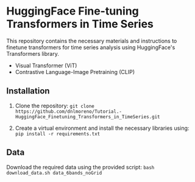 # HuggingFace Fine-tuning Transformers in Time Series

This repository contains the necessary materials and instructions to finetune transformers for time series analysis using HuggingFace's Transformers library.
- Visual Transformer (ViT)
- Contrastive Language-Image Pretraining (CLIP)

## Installation

1. Clone the repository: `git clone https://github.com/dnlmoreno/Tutorial.-HuggingFace_Finetuning_Transformers_in_TimeSeries.git`

2. Create a virtual environment and install the necessary libraries using: `pip install -r requirements.txt`

## Data

Download the required data using the provided script: `bash download_data.sh data_6bands_noGrid`
